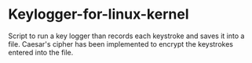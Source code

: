 # Keylogger-for-linux-kernel
Script to run a key logger than records each keystroke and saves it into a file. Caesar's cipher has been implemented to encrypt the keystrokes entered into the file.

